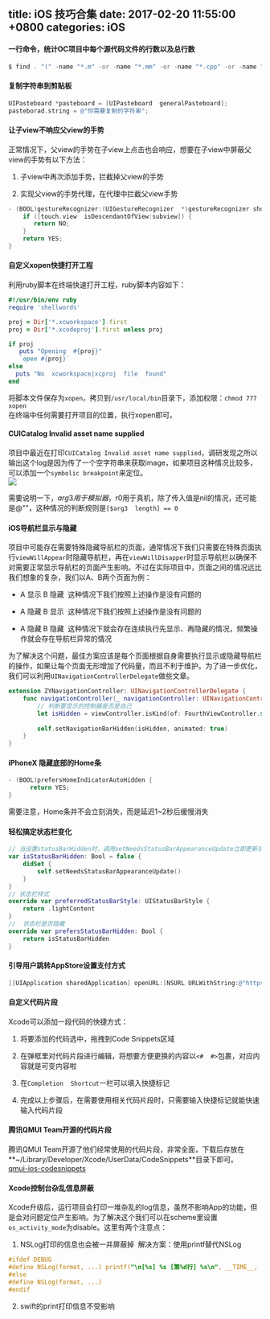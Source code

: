 
title: iOS 技巧合集
date: 2017-02-20 11:55:00 +0800
categories: iOS
---

<a name="tf2kgf"></a>
#### [](#tf2kgf)一行命令，统计OC项目中每个源代码文件的行数以及总行数
```powershell
$ find . "(" -name "*.m" -or -name "*.mm" -or -name "*.cpp" -or -name "*.h" -or -name "*.rss" ")" -print | xargs wc -l
```

<a name="8wricr"></a>
#### [](#8wricr)复制字符串到剪贴板
```objectivec
UIPasteboard *pasteboard = [UIPasteboard  generalPasteboard];
pasteborad.string = @"你需要复制的字符串";
```

<a name="s16fhl"></a>
#### [](#s16fhl)让子view不响应父view的手势
正常情况下，父view的手势在子view上点击也会响应，想要在子view中屏蔽父view的手势有以下方法：

1. 子view中再次添加手势，拦截掉父view的手势

2. 实现父view的手势代理，在代理中拦截父view手势

```objectivec
- (BOOL)gestureRecognizer:(UIGestureRecognizer  *)gestureRecognizer shouldReceiveTouch:(UITouch *)touch {
    if ([touch.view  isDescendantOfView:subview]) {
       return NO;
    }
    return YES;
}
```

<a name="nognoh"></a>
#### [](#nognoh)自定义xopen快捷打开工程
利用ruby脚本在终端快速打开工程，ruby脚本内容如下：
```ruby
#!/usr/bin/env ruby
require 'shellwords'

proj = Dir['*.xcworkspace'].first
proj = Dir['*.xcodeproj'].first unless proj

if proj
   puts "Opening  #{proj}"
   `open #{proj}`
else
  puts "No  xcworkspace|xcproj  file  found"
end
```
将脚本文件保存为`xopen`，拷贝到`/usr/local/bin`目录下，添加权限：`chmod 777 xopen`<br />在终端中任何需要打开项目的位置，执行xopen即可。

<a name="fqw2ll"></a>
#### [](#fqw2ll)CUICatalog Invalid asset name supplied
项目中最近在打印`CUICatalog Invalid asset name supplied`，调研发现之所以输出这个log是因为传了一个空字符串来获取image，如果项目这种情况比较多，可以添加一个`symbolic breakpoint`来定位。<br />![](https://cdn.nlark.com/yuque/0/2018/png/183307/1541845301865-3989fad5-4209-460a-8ec8-af444c4a9643.png#align=left&display=inline&height=257&originHeight=271&originWidth=565&status=done&width=536)

需要说明一下，$arg3用于模拟器，$r0用于真机，除了传入值是nil的情况，还可能是@""，这种情况的判断规则是`[$arg3  length] == 0`

<a name="nim5dg"></a>
#### [](#nim5dg)iOS导航栏显示与隐藏
项目中可能存在需要特殊隐藏导航栏的页面，通常情况下我们只需要在特殊页面执行`viewWillAppear`时隐藏导航栏，再在`viewWillDisapper`时显示导航栏以确保不对需要正常显示导航栏的页面产生影响。不过在实际项目中，页面之间的情况远比我们想象的复杂，我们以A、B两个页面为例：

- A 显示 B 隐藏  这种情况下我们按照上述操作是没有问题的

- A 隐藏 B 显示  这种情况下我们按照上述操作是没有问题的

- A 隐藏 B 隐藏  这种情况下就会存在连续执行先显示、再隐藏的情况，频繁操作就会存在导航栏异常的情况


为了解决这个问题，最佳方案应该是每个页面根据自身需要执行显示或隐藏导航栏的操作，如果让每个页面无形增加了代码量，而且不利于维护。为了进一步优化，我们可以利用`UINavigationControllerDelegate`做些文章。
```swift
extension ZYNavigationController: UINavigationControllerDelegate {
    func navigationController(_ navigationController: UINavigationController, willShow viewController: UIViewController, animated: Bool) {
        // 判断要显示的控制器是否是自己
        let isHidden = viewController.isKind(of: FourthViewController.self) || viewController.isKind(of: FirstViewController.self)
        
        self.setNavigationBarHidden(isHidden, animated: true)
    }
}
```

<a name="i5bdgx"></a>
#### [](#i5bdgx)iPhoneX 隐藏底部的Home条
```objectivec
- (BOOL)prefersHomeIndicatorAutoHidden {
      return YES;
}
```
需要注意，Home条并不会立刻消失，而是延迟1~2秒后缓慢消失

<a name="hhsehy"></a>
#### [](#hhsehy)轻松搞定状态栏变化
```swift
// 当设置statusBarHidden时，调用setNeedsStatusBarAppearanceUpdate立即更新状态栏
var isStatusBarHidden: Bool = false {
    didSet {
        self.setNeedsStatusBarAppearanceUpdate()
    }
}
// 状态栏样式 
override var preferredStatusBarStyle: UIStatusBarStyle {
    return .lightContent
}
//  状态栏是否隐藏   
override var prefersStatusBarHidden: Bool {
    return isStatusBarHidden
}
```
<a name="sydfiq"></a>
#### [](#sydfiq)引导用户跳转AppStore设置支付方式
```objectivec
[[UIApplication sharedApplication] openURL:[NSURL URLWithString:@"https://buy.itunes.apple.com/WebObjects/MZFinance.woa/wa/editAddress?mt=8"]];
```
<a name="rgslgc"></a>
#### [](#rgslgc)自定义代码片段
Xcode可以添加一段代码的快捷方式：

1. 将要添加的代码选中，拖拽到Code Snippets区域

2. 在弹框里对代码片段进行编辑，将想要方便更换的内容以`<#  #>`包裹，对应内容就是可变内容啦

3. 在`Completion  Shortcut`一栏可以填入快捷标记

4. 完成以上步骤后，在需要使用相关代码片段时，只需要输入快捷标记就能快速输入代码片段

<a name="6l0pqp"></a>
#### [](#6l0pqp)腾讯QMUI Team开源的代码片段
腾讯QMUI Team开源了他们经常使用的代码片段，非常全面，下载后存放在**~/Library/Developer/Xcode/UserData/CodeSnippets**目录下即可。<br />[qmui-ios-codesnippets](https://github.com/QMUI/QMUI_iOS_CodeSnippets)
<a name="30i5og"></a>
#### [](#30i5og)Xcode控制台杂乱信息屏蔽
Xcode升级后，运行项目会打印一堆杂乱的log信息，虽然不影响App的功能，但是会对问题定位产生影响。为了解决这个我们可以在scheme里设置`os_activity_mode`为disable。这里有两个注意点：

1. NSLog打印的信息也会被一并屏蔽掉  解决方案：使用printf替代NSLog

```objectivec
#ifdef DEBUG
#define NSLog(format, ...) printf("\n[%s] %s [第%d行] %s\n", __TIME__, __FUNCTION__, __LINE__, [[NSString stringWithFormat:format, ## __VA_ARGS__] UTF8String]);
#else
#define NSLog(format, ...)
#endif
```

2. swift的print打印信息不受影响




